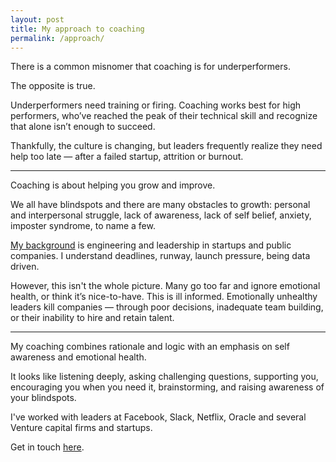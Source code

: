```yaml
---
layout: post
title: My approach to coaching
permalink: /approach/
---
```


There is a common misnomer that coaching is for underperformers.

The opposite is true. 

Underperformers need training or firing. Coaching works best for high performers, who’ve reached the peak of their technical skill and recognize that alone isn’t enough to succeed. 

Thankfully, the culture is changing, but leaders frequently realize they need help too late — after a failed startup, attrition or burnout.

---

Coaching is about helping you grow and improve. 

We all have blindspots and there are many obstacles to growth: personal and interpersonal struggle, lack of awareness, lack of self belief, anxiety, imposter syndrome, to name a few.

[My background](/about) is engineering and leadership in startups and public companies. I understand deadlines, runway, launch pressure, being data driven.

However, this isn't the whole picture. Many go too far and ignore emotional health, or think it’s nice-to-have. This is ill informed. Emotionally unhealthy leaders kill companies — through poor decisions, inadequate team building, or their inability to hire and retain talent.

--- 

My coaching combines rationale and logic with an emphasis on self awareness and emotional health.

It looks like listening deeply, asking challenging questions, supporting you, encouraging you when you need it, brainstorming, and raising awareness of your blindspots.

I've worked with leaders at Facebook, Slack, Netflix, Oracle and several Venture capital firms and startups.

Get in touch [here](mailto:joe@southroadconsulting.com).
